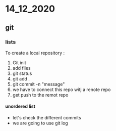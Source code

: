 # 14_12_2020

## git

### lists

To create a local repository :

1. Git init
2. add files
3. git status
4. git add . 
5. git commit -n "message"
6. we have to connect this repo witj a renote repo
7. get push to the remot repo



#### unordered list

- let's check the different commits
- we are going to use git log
 